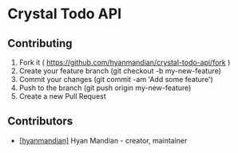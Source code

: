 # Crystal Todo API

## Contributing

1. Fork it ( https://github.com/hyanmandian/crystal-todo-api/fork )
2. Create your feature branch (git checkout -b my-new-feature)
3. Commit your changes (git commit -am 'Add some feature')
4. Push to the branch (git push origin my-new-feature)
5. Create a new Pull Request

## Contributors

- [[hyanmandian]](https://github.com/[hyanmandian]) Hyan Mandian - creator, maintainer
